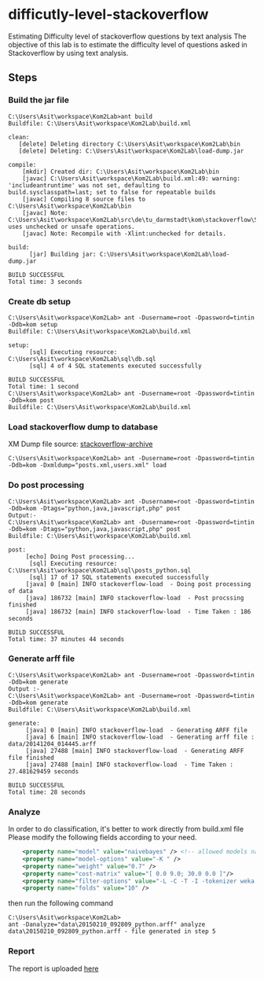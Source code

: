 # difficutly-level-stackoverflow
Estimating Difficulty level of stackoverflow questions by text analysis
The objective of this lab is to estimate the difficulty level of questions asked in Stackoverflow by using text analysis.

## Steps
### Build the jar file
```shell
C:\Users\Asit\workspace\Kom2Lab>ant build
Buildfile: C:\Users\Asit\workspace\Kom2Lab\build.xml

clean:
   [delete] Deleting directory C:\Users\Asit\workspace\Kom2Lab\bin
   [delete] Deleting: C:\Users\Asit\workspace\Kom2Lab\load-dump.jar

compile:
    [mkdir] Created dir: C:\Users\Asit\workspace\Kom2Lab\bin
    [javac] C:\Users\Asit\workspace\Kom2Lab\build.xml:49: warning: 'includeantruntime' was not set, defaulting to build.sysclasspath=last; set to false for repeatable builds
    [javac] Compiling 8 source files to C:\Users\Asit\workspace\Kom2Lab\bin
    [javac] Note: C:\Users\Asit\workspace\Kom2Lab\src\de\tu_darmstadt\kom\stackoverflow\StaxParser.java uses unchecked or unsafe operations.
    [javac] Note: Recompile with -Xlint:unchecked for details.

build:
      [jar] Building jar: C:\Users\Asit\workspace\Kom2Lab\load-dump.jar

BUILD SUCCESSFUL
Total time: 3 seconds
```

### Create db setup
```shell
C:\Users\Asit\workspace\Kom2Lab> ant -Dusername=root -Dpassword=tintin -Ddb=kom setup
Buildfile: C:\Users\Asit\workspace\Kom2Lab\build.xml

setup:
      [sql] Executing resource: C:\Users\Asit\workspace\Kom2Lab\sql\db.sql
      [sql] 4 of 4 SQL statements executed successfully

BUILD SUCCESSFUL
Total time: 1 second
C:\Users\Asit\workspace\Kom2Lab> ant -Dusername=root -Dpassword=tintin -Ddb=kom post
Buildfile: C:\Users\Asit\workspace\Kom2Lab\build.xml
```

### Load stackoverflow dump to database
XM Dump file source: [stackoverflow-archive][stackoverflow-archive]
```shell
C:\Users\Asit\workspace\Kom2Lab> ant -Dusername=root -Dpassword=tintin -Ddb=kom -Dxmldump="posts.xml,users.xml" load
```

### Do post processing
```shell
C:\Users\Asit\workspace\Kom2Lab> ant -Dusername=root -Dpassword=tintin -Ddb=kom -Dtags="python,java,javascript,php" post
Output:-
C:\Users\Asit\workspace\Kom2Lab> ant -Dusername=root -Dpassword=tintin -Ddb=kom -Dtags="python,java,javascript,php" post
Buildfile: C:\Users\Asit\workspace\Kom2Lab\build.xml

post:
     [echo] Doing Post processing...
      [sql] Executing resource: C:\Users\Asit\workspace\Kom2Lab\sql\posts_python.sql
      [sql] 17 of 17 SQL statements executed successfully
     [java] 0 [main] INFO stackoverflow-load  - Doing post processing of data
     [java] 186732 [main] INFO stackoverflow-load  - Post procssing finished
     [java] 186732 [main] INFO stackoverflow-load  - Time Taken : 186 seconds

BUILD SUCCESSFUL
Total time: 37 minutes 44 seconds
```

### Generate arff file
```shell
C:\Users\Asit\workspace\Kom2Lab> ant -Dusername=root -Dpassword=tintin -Ddb=kom generate
Output :-
C:\Users\Asit\workspace\Kom2Lab> ant -Dusername=root -Dpassword=tintin -Ddb=kom generate
Buildfile: C:\Users\Asit\workspace\Kom2Lab\build.xml

generate:
     [java] 0 [main] INFO stackoverflow-load  - Generating ARFF file
     [java] 6 [main] INFO stackoverflow-load  - Generating arff file : data/20141204_014445.arff
     [java] 27488 [main] INFO stackoverflow-load  - Generating ARFF file finished
     [java] 27488 [main] INFO stackoverflow-load  - Time Taken : 27.481629459 seconds

BUILD SUCCESSFUL
Total time: 28 seconds
```
### Analyze
In order to do classification, it's better to work directly from build.xml file
Please modify the following fields according to your need.
```xml
	<property name="model" value="naivebayes" /> <!-- allowed models naivebayes, smo, j48 -->
	<property name="model-options" value="-K " />  
	<property name="weight" value="0.7" />
	<property name="cost-matrix" value="[ 0.0 9.0; 30.0 0.0 ]"/>
	<property name="filter-options" value="-L -C -T -I -tokenizer weka.core.tokenizers.AlphabeticTokenizer" />
	<property name="folds" value="10" />
```
then run the following command
```shell
C:\Users\Asit\workspace\Kom2Lab>
ant -Danalyze="data\20150210_092809_python.arff" analyze
data\20150210_092809_python.arff - file generated in step 5
```

### Report
The report is uploaded [here][report]

[stackoverflow-archive]: <https://archive.org/details/stackexchange>
[report]: <https://github.com/asit-dhal/difficutly-level-stackoverflow/blob/master/Report.pdf>
